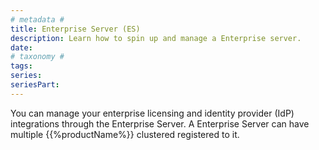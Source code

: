 ```yaml
---
# metadata # 
title: Enterprise Server (ES)
description: Learn how to spin up and manage a Enterprise server.
date: 
# taxonomy #
tags: 
series:
seriesPart:
---
```


You can manage your enterprise licensing and identity provider (IdP) integrations through the Enterprise Server. A Enterprise Server can have multiple {{%productName%}} clustered registered to it.
